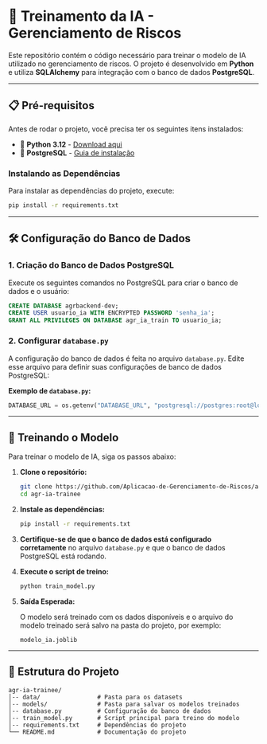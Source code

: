 # 🧠 Treinamento da IA - Gerenciamento de Riscos

Este repositório contém o código necessário para treinar o modelo de IA utilizado no gerenciamento de riscos. O projeto é desenvolvido em **Python** e utiliza **SQLAlchemy** para integração com o banco de dados **PostgreSQL**.

---

## 📋 Pré-requisitos

Antes de rodar o projeto, você precisa ter os seguintes itens instalados:

- 🐍 **Python 3.12** - [Download aqui](https://www.python.org/downloads/)
- 🐘 **PostgreSQL** - [Guia de instalação](https://www.postgresql.org/download/)

### Instalando as Dependências

Para instalar as dependências do projeto, execute:

```bash
pip install -r requirements.txt
```

---

## 🛠️ Configuração do Banco de Dados

### 1. Criação do Banco de Dados PostgreSQL

Execute os seguintes comandos no PostgreSQL para criar o banco de dados e o usuário:

```sql
CREATE DATABASE agrbackend-dev;
CREATE USER usuario_ia WITH ENCRYPTED PASSWORD 'senha_ia';
GRANT ALL PRIVILEGES ON DATABASE agr_ia_train TO usuario_ia;
```

### 2. Configurar `database.py`

A configuração do banco de dados é feita no arquivo `database.py`. Edite esse arquivo para definir suas configurações de banco de dados PostgreSQL:

**Exemplo de `database.py`:**

```python
DATABASE_URL = os.getenv("DATABASE_URL", "postgresql://postgres:root@localhost:5432/agrbackend-dev")
```

---

## 🚀 Treinando o Modelo

Para treinar o modelo de IA, siga os passos abaixo:

1. **Clone o repositório:**

   ```bash
   git clone https://github.com/Aplicacao-de-Gerenciamento-de-Riscos/agr-ia-trainee.git
   cd agr-ia-trainee
   ```

2. **Instale as dependências:**

   ```bash
   pip install -r requirements.txt
   ```

3. **Certifique-se de que o banco de dados está configurado corretamente** no arquivo `database.py` e que o banco de dados PostgreSQL está rodando.

4. **Execute o script de treino:**

   ```bash
   python train_model.py
   ```

5. **Saída Esperada:**

   O modelo será treinado com os dados disponíveis e o arquivo do modelo treinado será salvo na pasta do projeto, por exemplo:

   ```
   modelo_ia.joblib
   ```

---

## 📂 Estrutura do Projeto

```
agr-ia-trainee/
│-- data/                # Pasta para os datasets
│-- models/              # Pasta para salvar os modelos treinados
│-- database.py          # Configuração do banco de dados
│-- train_model.py       # Script principal para treino do modelo
│-- requirements.txt     # Dependências do projeto
└── README.md            # Documentação do projeto
```
